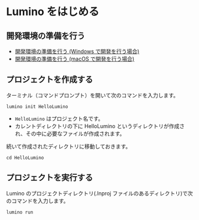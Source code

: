 Lumino をはじめる
========

開発環境の準備を行う
--------
- [開発環境の準備を行う (Windows で開発を行う場合)](preparing-development-environment-windows.md)
- [開発環境の準備を行う (macOS で開発を行う場合)](preparing-development-environment-macos.md)


プロジェクトを作成する
--------
ターミナル（コマンドプロンプト）を開いて次のコマンドを入力します。

```
lumino init HelloLumino
```

- `HelloLumino` はプロジェクト名です。
- カレントディレクトリの下に HelloLumino というディレクトリが作成され、その中に必要なファイルが作成されます。

続いて作成されたディレクトリに移動しておきます。
```
cd HelloLumino
```

プロジェクトを実行する
--------
Lumino のプロジェクトディレクトリ(.lnproj ファイルのあるディレクトリ)で次のコマンドを入力します。

```
lumino run
```



